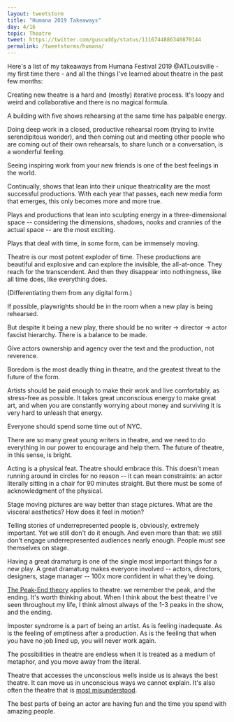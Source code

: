 ```yaml
---
layout: tweetstorm
title: "Humana 2019 Takeaways"
day: 4/16
topic: Theatre
tweet: https://twitter.com/guscuddy/status/1116744886340870144
permalink: /tweetstorms/humana/
---
```


Here's a list of my takeaways from Humana Festival 2019 @ATLouisville - my first time there - and all the things I've learned about theatre in the past few months:

Creating new theatre is a hard and (mostly) iterative process. It's loopy and weird and collaborative and there is no magical formula.

A building with five shows rehearsing at the same time has palpable energy.

Doing deep work in a closed, productive rehearsal room (trying to invite serendipitous wonder), and then coming out and meeting other people who are coming out of their own rehearsals, to share lunch or a conversation, is a wonderful feeling.

Seeing inspiring work from your new friends is one of the best feelings in the world.

Continually, shows that lean into their unique theatricality are the most successful productions. With each year that passes, each new media form that emerges, this only becomes more and more true.

Plays and productions that lean into sculpting energy in a three-dimensional space -- considering the dimensions, shadows, nooks and crannies of the actual space -- are the most exciting.

Plays that deal with time, in some form, can be immensely moving.

Theatre is our most potent exploder of time. These productions are beautiful and explosive and can explore the invisible, the all-at-once. They reach for the transcendent. And then they disappear into nothingness, like all time does, like everything does.

(Differentiating them from any digital form.)

If possible, playwrights should be in the room when a new play is being rehearsed.

But despite it being a new play, there should be no writer -> director -> actor fascist hierarchy. There is a balance to be made.

Give actors ownership and agency over the text and the production, not reverence.

Boredom is the most deadly thing in theatre, and the greatest threat to the future of the form.

Artists should be paid enough to make their work and live comfortably, as stress-free as possible. It takes great unconscious energy to make great art, and when you are constantly worrying about money and surviving it is very hard to unleash that energy.

Everyone should spend some time out of NYC.

There are so many great young writers in theatre, and we need to do everything in our power to encourage and help them. The future of theatre, in this sense, is bright.

Acting is a physical feat. Theatre should embrace this. This doesn't mean running around in circles for no reason -- it can mean constraints: an actor literally sitting in a chair for 90 minutes straight. But there must be some of acknowledgment of the physical.

Stage moving pictures are way better than stage pictures. What are the visceral aesthetics? How does it feel in motion?

Telling stories of underrepresented people is, obviously, extremely important. Yet we still don't do it enough. And even more than that: we still don't engage underrepresented audiences nearly enough. People must see themselves on stage.

Having a great dramaturg is one of the single most important things for a new play. A great dramaturg makes everyone involved -- actors, directors, designers, stage manager -- 100x more confident in what they're doing.

[The Peak-End theory](https://en.wikipedia.org/wiki/Peak%E2%80%93end_rule) applies to theatre: we remember the peak, and the ending. It's worth thinking about. When I think about the best theatre I've seen throughout my life, I think almost always of the 1-3 peaks in the show, and the ending.

Imposter syndrome is a part of being an artist. As is feeling inadequate. As is the feeling of emptiness after a production. As is the feeling that when you have no job lined up, you will never work again.

The possibilities in theatre are endless when it is treated as a medium of metaphor, and you move away from the literal.

Theatre that accesses the unconscious wells inside us is always the best theatre. It can move us in unconscious ways we cannot explain. It's also often the theatre that is [most misunderstood](https://twitter.com/chris_shinn/status/1116482341105483778).

The best parts of being an actor are having fun and the time you spend with amazing people.
